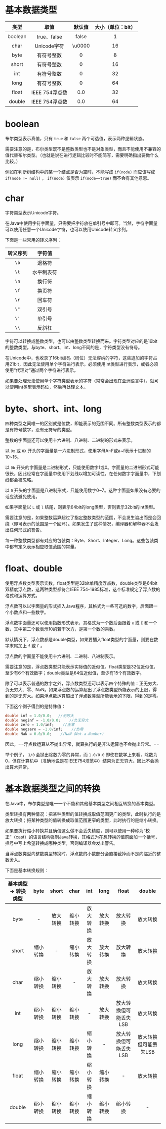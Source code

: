 # 基本数据类型

|   类型    |     取值      |  默认值   | 大小（单位：bit） |
| :-----: | :---------: | :----: | :--------: |
| boolean | true、false  | false  |     1      |
|  char   |  Unicode字符  | \u0000 |     16     |
|  byte   |    有符号整数    |   0    |     8      |
|  short  |    有符号整数    |   0    |     16     |
|   int   |    有符号整数    |   0    |     32     |
|  long   |    有符号整数    |   0    |     64     |
|  float  | IEEE 754浮点数 |  0.0   |     32     |
| double  | IEEE 754浮点数 |  0.0   |     64     |

# boolean
布尔类型表示真值，只有 `true` 和 `false` 两个可选值，表示两种逻辑状态。

需要注意的是，布尔类型既不是整数类型也不是对象类型，而且不能使用不兼容的值代替布尔类型。（也就是说在进行逻辑比较时不能简写，需要明确指出要做什么比较。）

例如在判断树结构中的某一个结点是否为空时，不能写成 `if(node)` 而应该写成 `if(node != null)` ， `if(node)` 仅表示 `if(node==true)` 而不会有其他意思。

# char

字符类型表示Unicode字符。

在Java中使用字符字面量，只需要把字符放在单引号中即可。当然，字符字面量可以使用任意一个Unicode字符，也可以使用Unicode转义序列。

下面是一些常用的转义序列：

| 转义序列 |  字符值  |
| :--: | :---: |
| `\b` |  退格符  |
| `\t` | 水平制表符 |
| `\n` |  换行符  |
| `\f` |  换页符  |
| `\r` |  回车符  |
| `\"` |  双引号  |
| `\'` |  单引号  |
| `\\` |  反斜杠  |

字符可以转换成整数类型，也可以由整数类型转换而来。字符类型对应的是16bit的整数类型。与byte、short、int、long不同的是，字符类型没有符号。

在Unicode中，也收录了16bit编码（码位）无法容纳的字符，这些追加的字符占用21bit，因此无法使用单个字符进行表示，必须使用int类型进行表示，或者必须使用“代理对”通过两个字符进行表示。

如果要处理无法使用单个字符类型表示的字符（常常会出现在亚洲语言中），就可以使用int类型表示码位，然后再处理文本。

# byte、short、int、long

四种类型之间唯一的区别就是位数，即能表示的范围不同。所有整数类型表示的都是有符号数字，没有无符号的类型。

整数的字面量还可以使用十六进制、八进制、二进制的形式来表示。

以 `0x` 或 `0X` 开头的字面量是十六进制形式，使用字母A~F或a~f表示十进制的10~15。

以 `0b` 开头的字面量是二进制形式，只能使用数字1或0。字面量的二进制形式可能很长，因此经常在字面量中使用下划线以增加可读性。在任何数字字面量中，下划线都会被忽略。

以 `0` 开头的字面量是八进制形式，只能使用数字0~7。这种字面量如果没有必要的话应该避免使用。

如果字面量以 `L` 或 `l` 结尾，则表示64bit的long类型，否则表示32bit的int类型。

需要注意的是，如果整数运算超过了指定整数类型的范围，不会发生溢出而是会回绕（即可表示的范围是一个回环）。如果发生了这种情况，编译器和解释器不会发出任何形式的警告。

每一种整数类型都有对应的包装类：Byte、Short、Integer、Long。这些包装类中都有定义表示相应取值范围的常量。

# float、double

使用浮点数类型表示实数，float类型是32bit单精度浮点数，double类型是64bit双精度浮点数，这两种类型都符合IEEE 754-1985标准，这个标准规定了浮点数的格式和运算方式。

浮点数可以以字面量的形式插入Java程序，其格式为一些可选的数字，后面跟一个小数点和一些数字。

浮点数字面量还可以使用指数形式表示，其格式为一个数后面跟着 `e` 或 `E` 和一个数，其中第二个数表示10的若干次方，是第一个数的乘数。

默认情况下，浮点数都是double类型，如果要插入float类型的字面量，则要在数字末尾加上 `f` 或 `F` 。

浮点数的字面量不能使用十六进制、二进制、八进制表示。

需要注意的是，浮点数类型只能表示实际值的近似值。float类型是32位近似值，至少有6个有效数字；double类型是64位近似值，至少有15个有效数字。

除了可以表示普通的数字之外，浮点数类型还可以表示四个特殊的值：正无穷大、负无穷大、零、NaN。如果浮点数的运算超出了浮点数类型所能表示的上限，得到的是无穷大。如果浮点数运算超出了浮点数类型所能表示的下限，得到的是零。

下面这个例子得到的是特殊值：

```Java
double inf = 1.0/0.0;   //无穷大
double neginf = -1.0/0.0;    //负无穷大
double zero = 1.0/inf;    //正零
double negzero = -1.0/inf;    //负零
double NaN = 0.0/0.0;    //NaN（Not-a-Number）
```

因此，==浮点数运算从不抛出异常，就算执行的是非法运算也不会抛出异常。==

举个例子， `1/0` 会抛出除数为零的异常，而 `1.0/0.0` 即使在数学上来看，除数为0，但在计算机中（准确地说是在IEEE754规范中）结果为正无穷大，因此不会抛出算术异常。

# 基本数据类型之间的转换

在Java中，布尔类型是唯一一个不能和其他基本类型之间相互转换的基本类型。

类型转换有两种情况：把某种类型的值转换成取值范围更广的类型，此时执行的是放大转换；把某种类型的值转换成取值范围更窄的类型，此时执行的是缩小转换。

如果要执行缩小转换并且确信这么做不会丢失精度，则可以使用一种称为“校正”（cast）的语言结构强制Java转换，其格式为在想转换的值前面加一个括号，括号中写上希望转换成哪种类型，否则编译器会发出警告。

当浮点数类型向整数类型转换时，浮点数的小数部分会直接截掉而不是向临近的整数舍入。

下面是基本转换规则：

| 基本类型 -> 转换类型 | byte | short | char | int  | long |    float     |    double    |
| :----------: | :--: | :---: | :--: | :--: | :--: | :----------: | :----------: |
|     byte     |  -   | 放大转换  | 缩小转换 | 放大转换 | 放大转换 |     放大转换     |     放大转换     |
|    short     | 缩小转换 |   -   | 缩小转换 | 放大转换 | 放大转换 |     放大转换     |     放大转换     |
|     char     | 缩小转换 | 缩小转换  |  -   | 放大转换 | 放大转换 |     放大转换     |     放大转换     |
|     int      | 缩小转换 | 缩小转换  | 缩小转换 |  -   | 放大转换 | 放大转换但可能丢失LSB |     放大转换     |
|     long     | 缩小转换 | 缩小转换  | 缩小转换 | 缩小转换 |  -   | 放大转换但可能丢失LSB | 放大转换但可能丢失LSB |
|    float     | 缩小转换 | 缩小转换  | 缩小转换 | 缩小转换 | 缩小转换 |      -       |     放大转换     |
|    double    | 缩小转换 | 缩小转换  | 缩小转换 | 缩小转换 | 缩小转换 |     缩小转换     |      -       |
